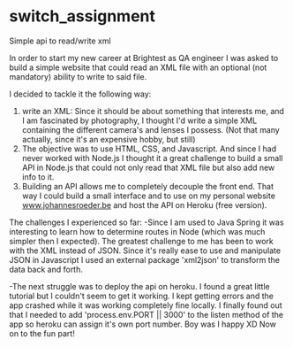 # switch_assignment

Simple api to read/write xml

In order to start my new career at Brightest as QA engineer I was asked to build a simple website that could read an XML file with an optional (not mandatory) ability to write to said file.

I decided to tackle it the following way:

1. write an XML: Since it should be about something that interests me, and I am fascinated by photography, I thought I'd write a simple XML containing the different camera's and lenses I possess. (Not that many actually, since it's an expensive hobby, but still)
2. The objective was to use HTML, CSS, and Javascript. And since I had never worked with Node.js I thought it a great challenge to build a small API in Node.js that could not only read that XML file but also add new info to it.
3. Building an API allows me to completely decouple the front end. That way I could build a small interface and to use on my personal website www.johannesroeder.be and host the API on Heroku (free version).

The challenges I experienced so far:
-Since I am used to Java Spring it was interesting to learn how to determine routes in Node (which was much simpler then I expected). The greatest challenge to me has been to work with the XML instead of JSON. Since it's really ease to use and manipulate JSON in Javascript I used an external package 'xml2json' to transform the data back and forth.

-The next struggle was to deploy the api on heroku. I found a great little tutorial but I couldn't seem to get it working. I kept getting errors and the app crashed while it was working completely fine locally. I finally found out that I needed to add 'process.env.PORT || 3000' to the listen method of the app so heroku can assign it's own port number. Boy was I happy XD
Now on to the fun part!
